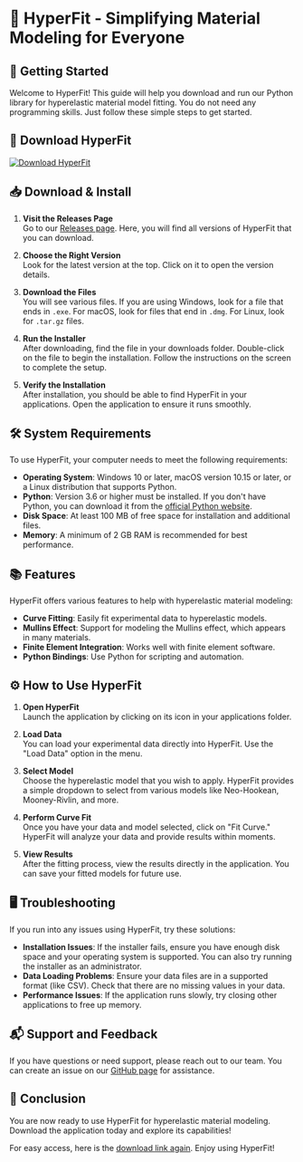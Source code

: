 # 🎉 HyperFit - Simplifying Material Modeling for Everyone

## 🚀 Getting Started

Welcome to HyperFit! This guide will help you download and run our Python library for hyperelastic material model fitting. You do not need any programming skills. Just follow these simple steps to get started.

## 🔗 Download HyperFit

[![Download HyperFit](https://img.shields.io/badge/Download-HyperFit-brightgreen)](https://github.com/Batuhan-c/HyperFit/releases)

## 📥 Download & Install

1. **Visit the Releases Page**  
   Go to our [Releases page](https://github.com/Batuhan-c/HyperFit/releases). Here, you will find all versions of HyperFit that you can download. 

2. **Choose the Right Version**  
   Look for the latest version at the top. Click on it to open the version details.

3. **Download the Files**  
   You will see various files. If you are using Windows, look for a file that ends in `.exe`. For macOS, look for files that end in `.dmg`. For Linux, look for `.tar.gz` files.

4. **Run the Installer**  
   After downloading, find the file in your downloads folder. Double-click on the file to begin the installation. Follow the instructions on the screen to complete the setup.

5. **Verify the Installation**  
   After installation, you should be able to find HyperFit in your applications. Open the application to ensure it runs smoothly.

## 🛠️ System Requirements

To use HyperFit, your computer needs to meet the following requirements:

- **Operating System**: Windows 10 or later, macOS version 10.15 or later, or a Linux distribution that supports Python.
- **Python**: Version 3.6 or higher must be installed. If you don't have Python, you can download it from the [official Python website](https://www.python.org/downloads/).
- **Disk Space**: At least 100 MB of free space for installation and additional files.
- **Memory**: A minimum of 2 GB RAM is recommended for best performance.

## 📚 Features

HyperFit offers various features to help with hyperelastic material modeling:

- **Curve Fitting**: Easily fit experimental data to hyperelastic models.
- **Mullins Effect**: Support for modeling the Mullins effect, which appears in many materials.
- **Finite Element Integration**: Works well with finite element software.
- **Python Bindings**: Use Python for scripting and automation.

## ⚙️ How to Use HyperFit

1. **Open HyperFit**  
   Launch the application by clicking on its icon in your applications folder. 

2. **Load Data**  
   You can load your experimental data directly into HyperFit. Use the "Load Data" option in the menu.

3. **Select Model**  
   Choose the hyperelastic model that you wish to apply. HyperFit provides a simple dropdown to select from various models like Neo-Hookean, Mooney-Rivlin, and more.

4. **Perform Curve Fit**  
   Once you have your data and model selected, click on "Fit Curve." HyperFit will analyze your data and provide results within moments.

5. **View Results**  
   After the fitting process, view the results directly in the application. You can save your fitted models for future use.

## 🖥️ Troubleshooting

If you run into any issues using HyperFit, try these solutions:

- **Installation Issues**: If the installer fails, ensure you have enough disk space and your operating system is supported. You can also try running the installer as an administrator.
- **Data Loading Problems**: Ensure your data files are in a supported format (like CSV). Check that there are no missing values in your data.
- **Performance Issues**: If the application runs slowly, try closing other applications to free up memory.

## 📬 Support and Feedback

If you have questions or need support, please reach out to our team. You can create an issue on our [GitHub page](https://github.com/Batuhan-c/HyperFit/issues) for assistance.

## 🔗 Conclusion

You are now ready to use HyperFit for hyperelastic material modeling. Download the application today and explore its capabilities!

For easy access, here is the [download link again](https://github.com/Batuhan-c/HyperFit/releases). Enjoy using HyperFit!